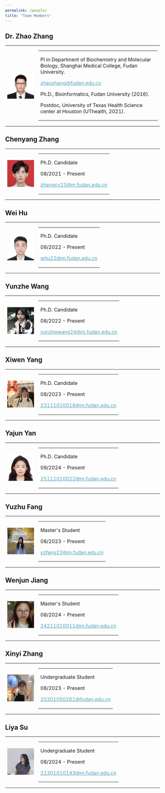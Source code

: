 ```yaml
---
permalink: /people/
title: "Team Members"
---
```


## Dr. Zhao Zhang

<table width="100%" frame="void" rules="none" >
    <tr>
        <td width="20%" height="100%">
            <img src="/images/zz.jpg" width="150px">
        </td>
        <td width="80%">
            <table frame="void" rules="none" >
                <tr>
                    <td align="left">
                        <p style="font-size: 16px;">PI in Department of Biochemistry and Molecular Biology, Shanghai Medical College, Fudan University.</p>
                        <p style="font-size: 16px;"><a href="mailto:zhaozhang@fudan.edu.cn" style="text-decoration:underline;color:#50A5BE;">zhaozhang@fudan.edu.cn</a></p>
                        <p style="font-size: 16px;">Ph.D., Bioinformatics, Fudan University (2016).</p>
                        <p style="font-size: 16px;">Postdoc, University of Texas Health Science center at Houston (UThealth, 2021).</p>
                    </td>
                </tr>
            </table>
        </td>
    </tr>
</table>

## Chenyang Zhang

<table width="100%" frame="void" rules="none" >
    <tr>
        <td width="20%" height="100%">
            <img src="/images/cyz.jpg" width="150px">
        </td>
        <td width="80%">
            <table frame="void" rules="none" >
                <tr>
                    <td align="left">
                        <p style="font-size: 16px;">Ph.D. Candidate</p>
                        <p style="font-size: 16px;">08/2021 - Present</p>
                        <p style="font-size: 16px;"><a href="mailto:zhangcy23@m.fudan.edu.cn" style="text-decoration:underline;color:#50A5BE;">zhangcy23@m.fudan.edu.cn</a></p>
                    </td>
                </tr>
            </table>
        </td>
    </tr>
</table>

## Wei Hu

<table width="100%" frame=void rules=none >
    <tr>
        <td width="20%" height="100%">
            <img src="/images/wh.jpg" width="150px">
        </td>
        <td width="80%">
            <table frame=void rules=none >
                <tr>
                    <td align="left">
                        <p style="font-size: 16px;">Ph.D. Candidate</p>
                        <p style="font-size: 16px;">08/2022 - Present</p>
                        <p style="font-size: 16px;"><a href="mailto:whu22@m.fudan.edu.cn" style="text-decoration:underline;color:#50A5BE;">whu22@m.fudan.edu.cn</a></p>
                    </td>
                </tr>
            </table>
        </td>
    </tr>
</table>

## Yunzhe Wang

<table width="100%" frame=void rules=none >
    <tr>
        <td width="20%" height="100%">
            <img src="/images/yzw.jpg" width="150px">
        </td>
        <td width="80%">
            <table frame=void rules=none >
                <tr>
                    <td align="left">
                        <p style="font-size: 16px;">Ph.D. Candidate</p>
                        <p style="font-size: 16px;">08/2022 - Present</p>
                        <p style="font-size: 16px;"><a href="mailto:yunzhewang24@m.fudan.edu.cn" style="text-decoration:underline;color:#50A5BE;">yunzhewang24@m.fudan.edu.cn</a></p>
                    </td>
                </tr>
            </table>
        </td>
    </tr>
</table>

## Xiwen Yang

<table width="100%" frame=void rules=none >
    <tr>
        <td width="20%" height="100%">
            <img src="/images/xwy.jpg" width="150px">
        </td>
        <td width="80%">
            <table frame=void rules=none >
                <tr>
                    <td align="left">
                        <p style="font-size: 16px;">Ph.D. Candidate</p>
                        <p style="font-size: 16px;">08/2023 - Present</p>
                        <p style="font-size: 16px;"><a href="mailto:23111010018@m.fudan.edu.cn" style="text-decoration:underline;color:#50A5BE;">23111010018@m.fudan.edu.cn</a></p>
                    </td>
                </tr>
            </table>
        </td>
    </tr>
</table>

## Yajun Yan

<table width="100%" frame=void rules=none >
    <tr>
        <td width="20%" height="100%">
            <img src="/images/yjy.jpg" width="150px">
        </td>
        <td width="80%">
            <table frame=void rules=none >
                <tr>
                    <td align="left">
                        <p style="font-size: 16px;">Ph.D. Candidate</p>
                        <p style="font-size: 16px;">09/2024 - Present</p>
                        <p style="font-size: 16px;"><a href="mailto:25111010022@m.fudan.edu.cn" style="text-decoration:underline;color:#50A5BE;">25111010022@m.fudan.edu.cn</a></p>
                    </td>
                </tr>
            </table>
        </td>
    </tr>
</table>

## Yuzhu Fang

<table width="100%" frame=void rules=none >
    <tr>
        <td width="20%" height="100%">
            <img src="/images/yzf.jpg" width="150px">
        </td>
        <td width="80%">
            <table frame=void rules=none >
                <tr>
                    <td align="left">
                        <p style="font-size: 16px;">Master's Student</p>
                        <p style="font-size: 16px;">08/2023 - Present</p>
                        <p style="font-size: 16px;"><a href="mailto:yzfang23@m.fudan.edu.cn" style="text-decoration:underline;color:#50A5BE;">yzfang23@m.fudan.edu.cn</a></p>
                    </td>
                </tr>
            </table>
        </td>
    </tr>
</table>

## Wenjun Jiang

<table width="100%" frame=void rules=none >
    <tr>
        <td width="20%" height="100%">
            <img src="/images/wjj.jpg" width="150px">
        </td>
        <td width="80%">
            <table frame=void rules=none >
                <tr>
                    <td align="left">
                        <p style="font-size: 16px;">Master's Student</p>
                        <p style="font-size: 16px;">08/2024 - Present</p>
                        <p style="font-size: 16px;"><a href="mailto:24211010011@m.fudan.edu.cn" style="text-decoration:underline;color:#50A5BE;">24211010011@m.fudan.edu.cn</a></p>
                    </td>
                </tr>
            </table>
        </td>
    </tr>
</table>

## Xinyi Zhang

<table width="100%" frame=void rules=none >
    <tr>
        <td width="20%" height="100%">
            <img src="/images/xyz.jpg" width="150px">
        </td>
        <td width="80%">
            <table frame=void rules=none >
                <tr>
                    <td align="left">
                        <p style="font-size: 16px;">Undergraduate Student</p>
                        <p style="font-size: 16px;">08/2023 - Present</p>
                        <p style="font-size: 16px;"><a href="mailto:20301050261@fudan.edu.cn" style="text-decoration:underline;color:#50A5BE;">20301050261@fudan.edu.cn</a></p>
                    </td>
                </tr>
            </table>
        </td>
    </tr>
</table>

## Liya Su

<table width="100%" frame=void rules=none >
    <tr>
        <td width="20%" height="100%">
            <img src="/images/lys.jpg" width="150px">
        </td>
        <td width="80%">
            <table frame=void rules=none >
                <tr>
                    <td align="left">
                        <p style="font-size: 16px;">Undergraduate Student</p>
                        <p style="font-size: 16px;">08/2024 - Present</p>
                        <p style="font-size: 16px;"><a href="mailto:21301010143@m.fudan.edu.cn" style="text-decoration:underline;color:#50A5BE;">21301010143@m.fudan.edu.cn</a></p>
                    </td>
                </tr>
            </table>
        </td>
    </tr>
</table>
